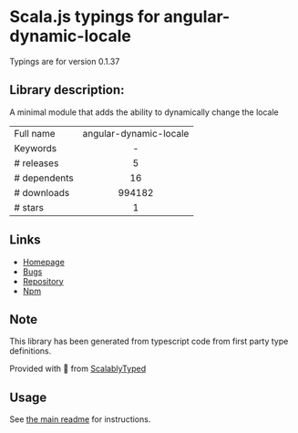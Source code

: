 
# Scala.js typings for angular-dynamic-locale

Typings are for version 0.1.37

## Library description:
A minimal module that adds the ability to dynamically change the locale

|                    |                 |
| ------------------ | :-------------: |
| Full name          | angular-dynamic-locale |
| Keywords           | - |
| # releases         | 5 |
| # dependents       | 16 |
| # downloads        | 994182 |
| # stars            | 1 |

## Links
- [Homepage](https://github.com/lgalfaso/angular-dynamic-locale#readme)
- [Bugs](https://github.com/lgalfaso/angular-dynamic-locale/issues)
- [Repository](https://github.com/lgalfaso/angular-dynamic-locale)
- [Npm](https://www.npmjs.com/package/angular-dynamic-locale)
    


## Note
This library has been generated from typescript code from first party type definitions.

Provided with :purple_heart: from [ScalablyTyped](https://github.com/oyvindberg/ScalablyTyped)

## Usage
See [the main readme](../../readme.md) for instructions.


